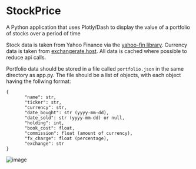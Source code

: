 # StockPrice

A Python application that uses Plotly/Dash to display the value of a portfolio of stocks over a period of time

Stock data is taken from Yahoo Finance via the [yahoo-fin library](https://pypi.org/project/yahoo-fin/). Currency data is taken from [exchangerate.host](https://exchangerate.host/#/). All data is cached where possible to reduce api calls.

Portfolio data should be stored in a file called `portfolio.json` in the same directory as app.py. The file should be a list of objects, with each object having the follwing format:

 ```
 {
        "name": str,
        "ticker": str,
        "currency": str,
        "date_bought": str (yyyy-mm-dd),
        "date_sold": str (yyyy-mm-dd) or null,
        "holding": int,
        "book_cost": float,
        "commission": float (amount of currency),
        "fx_charge": float (percentage),
        "exchange": str
 }
 ```
![image](https://user-images.githubusercontent.com/22815544/147879866-d4ea19ee-3a33-4d38-989b-4cb08cc768f3.png)
